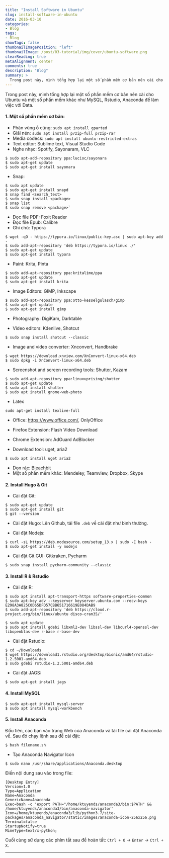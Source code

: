 ```yaml
---
title: "Install Software in Ubuntu"
slug: install-software-in-ubuntu
date: 2016-03-10
categories:
- Blog
tags:
- Blog
showTags: false
thumbnailImagePosition: "left"
thumbnailImage: /post/03-tutorial/img/cover/ubuntu-software.png
clearReading: true
metaAlignment: center
comments: true
description: "Blog"
summary: >
  Trong post này, mình tổng hợp lại một số phần mềm cơ bản nên cài cho Ubuntu và một số phần mềm khác như MySQL, Rstudio, Anaconda để làm việc với Data...
---
```


Trong post này, mình tổng hợp lại một số phần mềm cơ bản nên cài cho Ubuntu và một số phần mềm khác như MySQL, Rstudio, Anaconda để làm việc với Data.

#### 1. Một số phần mềm cơ bản:

- Phân vùng ổ cứng: `sudo apt install gparted`
- Giải nén: `sudo apt install p7zip-full p7zip-rar`
- Media codecs: `sudo apt install ubuntu-restricted-extras`
- Text editor: Sublime text, Visual Studio Code
- Nghe nhạc: Spotify, Sayonaram, VLC

```shell
$ sudo apt-add-repository ppa:lucioc/sayonara
$ sudo apt-get update
$ sudo apt-get install sayonara
```

- Snap:

```shell
$ sudo apt update
$ sudo apt-get install snapd
$ snap find <search_text>
$ sudo snap install <package>
$ snap list
$ sudo snap remove <package>`
```

- Đọc file PDF: Foxit Reader
- Đọc file Epub: Calibre
- Ghi chú: Typora

```shell
$ wget -qO - https://typora.io/linux/public-key.asc | sudo apt-key add -
$ sudo add-apt-repository 'deb https://typora.io/linux ./'
$ sudo apt-get update
$ sudo apt-get install typora
```

- Paint: Krita, Pinta

```shell
$ sudo add-apt-repository ppa:kritalime/ppa
$ sudo apt-get update
$ sudo apt-get install krita
```

- Image Editors: GIMP, Inkscape

```shell
$ sudo add-apt-repository ppa:otto-kesselgulasch/gimp
$ sudo apt-get update
$ sudo apt-get install gimp
```

- Photography: DigiKam, Darktable

- Video editors: Kdenlive, Shotcut

```shell
$ sudo snap install shotcut --classic
```

- Image and video converter: Xnconvert, Handbrake

```shell
$ wget https://download.xnview.com/XnConvert-linux-x64.deb
$ sudo dpkg -i XnConvert-linux-x64.deb
```

- Screenshot and screen recording tools: Shutter, Kazam

```shell
$ sudo add-apt-repository ppa:linuxuprising/shutter
$ sudo apt-get update
$ sudo apt install shutter
$ sudo apt install gnome-web-photo
```

- Latex

```shell
sudo apt-get install texlive-full
```

- Office: https://www.office.com/, OnlyOffice

- Firefox Extension: Flash Video Download
- Chrome Extension: AdGuard AdBlocker
- Download tool: uget, aria2

```shell
$ sudo apt install uget aria2
```

- Dọn rác: Bleachbit
- Một số phần mềm khác: Mendeley, Teamview, Dropbox, Skype

#### 2. Install Hugo & Git

- Cài đặt Git:

```shell
$ sudo apt-get update
$ sudo apt-get install git
$ git --version
```

- Cài đặt Hugo: Lên Github, tải file `.deb` về cài đặt như bình thường.

- Cài đặt Nodejs:

```shell
$ curl -sL https://deb.nodesource.com/setup_13.x | sudo -E bash -
$ sudo apt-get install -y nodejs
```

- Cài đặt Git GUI: Gitkraken, Pycharm

```shell
$ sudo snap install pycharm-community --classic
```

#### 3. Install R & Rstudio

- Cài đặt R:

```shell
$ sudo apt install apt-transport-https software-properties-common
$ sudo apt-key adv --keyserver keyserver.ubuntu.com --recv-keys E298A3A825C0D65DFD57CBB651716619E084DAB9
$ sudo add-apt-repository 'deb https://cloud.r-project.org/bin/linux/ubuntu disco-cran35/'

$ sudo apt update
$ sudo apt install gdebi libxml2-dev libssl-dev libcurl4-openssl-dev libopenblas-dev r-base r-base-dev
```

- Cài đặt Rstudio:

```shell
$ cd ~/Downloads
$ wget https://download1.rstudio.org/desktop/bionic/amd64/rstudio-1.2.5001-amd64.deb
$ sudo gdebi rstudio-1.2.5001-amd64.deb
```

- Cài đặt JAGS:

```shell
$ sudo apt-get install jags
```

#### 4. Install MySQL

```shell
$ sudo apt-get install mysql-server
$ sudo apt install mysql-workbench
```

#### 5. Install Anaconda

Đầu tiên, các bạn vào trang Web của Anaconda và tải file cài đặt Anaconda về. Sau đó chạy lệnh sau để cài đặt:

```shell
$ bash filename.sh
```

- Tạo Anaconda Navigator Icon

```shell
$ sudo nano /usr/share/applications/Anaconda.desktop
```

Điền nội dung sau vào trong file:

```shell
[Desktop Entry]
Version=1.0
Type=Application
Name=Anaconda
GenericName=Anaconda
Exec=bash -c 'export PATH="/home/ktuyends/anaconda3/bin:$PATH" && /home/ktuyends/anaconda3/bin/anaconda-navigator'
Icon=/home/ktuyends/anaconda3/lib/python3.7/site-packages/anaconda_navigator/static/images/anaconda-icon-256x256.png
Terminal=false
StartupNotify=true
MimeType=text/x-python;
```

Cuối cùng sử dụng các phím tắt sau để hoàn tất: `Ctrl + O` -> `Enter` -> `Ctrl + X`.

---